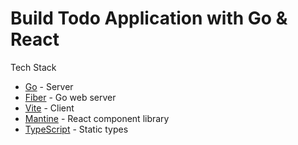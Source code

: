 # Build Todo Application with Go & React

Tech Stack
* [Go](https://go.dev/) - Server
* [Fiber](https://github.com/gofiber/fiber) - Go web server
* [Vite](https://vitejs.dev/) - Client
* [Mantine](https://mantine.dev/) - React component library
* [TypeScript](https://www.typescriptlang.org/) - Static types
